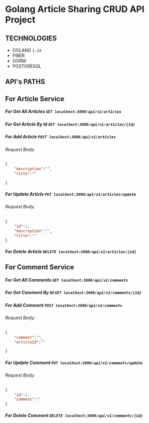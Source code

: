 # Golang Article Sharing CRUD API Project  
## TECHNOLOGIES

- GOLANG ` 1.14 `
- FIBER
- GORM
- POSTGRESQL 

## API's PATHS
## For Article Service
##### For Get All Articles ```GET localhost:3000/api/v1/articles ``` <br/>
##### For Get Article By Id ```GET localhost:3000/api/v1/articles/{id} ``` <br/>
##### For Add Article ```POST localhost:3000/api/v1/articles ```  <br/>
###### Request Body: 
```json
{
    "description":"",
    "title":""
   
}
```
##### For Update Article ```PUT localhost:3000/api/v1/articles/update ```  <br/>
###### Request Body: 
```json
{
    "id":1,
    "description":"",
    "title":""
}
```

##### For Delete Article ```DELETE localhost:3000/api/v1/articles/{id} ```  <br/>





## For Comment Service
##### For Get All Comments ```GET localhost:3000/api/v1/comments ``` <br/>
##### For Get Comment By Id ```GET localhost:3000/api/v1/comments/{id} ``` <br/>
##### For Add Comment ```POST localhost:3000/api/v1/comments ```  <br/>
###### Request Body: 
```json
{
    "comment":"",
    "articleId":""
   
}
```
##### For Update Comment ```PUT localhost:3000/api/v1/comments/update ```  <br/>
###### Request Body: 
```json
{
    "id":1,
    "comment":""
}
```

##### For Delete Comment ```DELETE localhost:3000/api/v1/comments/{id} ```  <br/>


